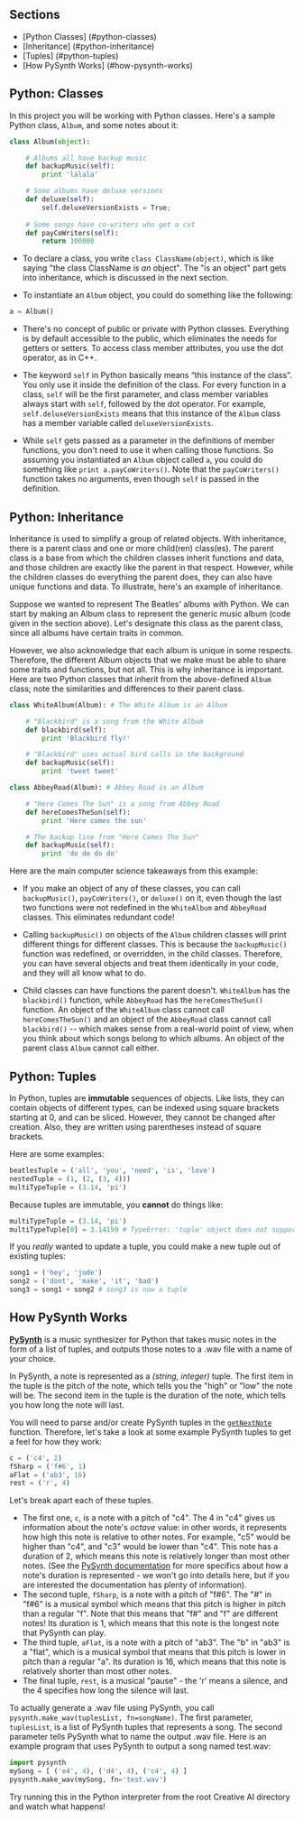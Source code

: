 ## Sections

- [Python Classes] (#python-classes)
- [Inheritance] (#python-inheritance)
- [Tuples] (#python-tuples)
- [How PySynth Works] (#how-pysynth-works)

## Python: Classes

In this project you will be working with Python classes. Here's a sample Python class, ```Album```, and some notes about it:

```python
class Album(object):

    # Albums all have backup music
    def backupMusic(self):
        print 'lalala'

    # Some albums have deluxe versions
    def deluxe(self):
        self.deluxeVersionExists = True;
    
    # Some songs have co-writers who get a cut
    def payCoWriters(self):
        return 100000
```

* To declare a class, you write ```class ClassName(object)```, which is like saying "the class ClassName *is an* object". The "is an object" part gets into inheritance, which is discussed in the next section.

* To instantiate an ```Album``` object, you could do something like the following: 

```python
a = Album()
```

* There's no concept of public or private with Python classes. Everything is by default accessible to the public, which eliminates the needs for getters or setters. To access class member attributes, you use the dot operator, as in C++.

* The keyword ```self``` in Python basically means “this instance of the class”. You only use it inside the definition of the class. For every function in a class, ```self``` will be the first parameter, and class member variables always start with ```self```, followed by the dot operator. For example, ```self.deluxeVersionExists``` means that this instance of the ```Album``` class has a member variable called ```deluxeVersionExists```.

* While ```self``` gets passed as a parameter in the definitions of member functions, you don't need to use it when calling those functions. So assuming you instantiated an ```Album``` object called ```a```, you could do something like ```print a.payCoWriters()```. Note that the ```payCoWriters()``` function takes no arguments, even though ```self``` is passed in the definition.


## Python: Inheritance

Inheritance is used to simplify a group of related objects. With inheritance, there is a parent class and one or more child(ren) class(es). The parent class is a base from which the children classes inherit functions and data, and those children are exactly like the parent in that respect. However, while the children classes do everything the parent does, they can also have unique functions and data. To illustrate, here's an example of inheritance.

Suppose we wanted to represent The Beatles' albums with Python. We can start by making an Album class to represent the generic music album (code given in the section above). Let's designate this class as the parent class, since all albums have certain traits in common.

However, we also acknowledge that each album is unique in some respects. Therefore, the different Album objects that we make must be able to share some traits and functions, but not all. This is why inheritance is important. Here are two Python classes that inherit from the above-defined ```Album``` class; note the similarities and differences to their parent class.

```python
class WhiteAlbum(Album): # The White Album is an Album

    # "Blackbird" is a song from the White Album
    def blackbird(self):
        print 'Blackbird fly!'                

    # "Blackbird" uses actual bird calls in the background
    def backupMusic(self):
        print 'tweet tweet'

class AbbeyRoad(Album): # Abbey Road is an Album

    # "Here Comes The Sun" is a song from Abbey Road
    def hereComesTheSun(self):
        print 'Here comes the sun'             

    # The backup line from "Here Comes The Sun" 
    def backupMusic(self):
        print 'do do do do'
```


Here are the main computer science takeaways from this example:

* If you make an object of any of these classes, you can call ```backupMusic()```, ```payCoWriters()```, or ```deluxe()``` on it, even though the last two functions were not redefined in the ```WhiteAlbum``` and ```AbbeyRoad``` classes. This eliminates redundant code!

* Calling ```backupMusic()``` on objects of the ```Album``` children classes will print different things for different classes. This is because the ```backupMusic()``` function was redefined, or overridden, in the child classes. Therefore, you can have several objects and treat them identically in your code, and they will all know what to do.

* Child classes can have functions the parent doesn't. ```WhiteAlbum``` has the ```blackbird()``` function, while ```AbbeyRoad``` has the ```hereComesTheSun()``` function. An object of the ```WhiteAlbum``` class cannot call ```hereComesTheSun()``` and an object of the ```AbbeyRoad``` class cannot call ```blackbird()``` -- which makes sense from a real-world point of view, when you think about which songs belong to which albums. An object of the parent class ```Album``` cannot call either.


## Python: Tuples

In Python, tuples are **immutable** sequences of objects. Like lists, they can contain objects of different types, can be indexed using square brackets starting at 0, and can be sliced. However, they cannot be changed after creation. Also, they are written using parentheses instead of square brackets.

Here are some examples:

```python
beatlesTuple = ('all', 'you', 'need', 'is', 'love')
nestedTuple = (1, (2, (3, 4)))
multiTypeTuple = (3.14, 'pi')
```

Because tuples are immutable, you **cannot** do things like:

```python
multiTypeTuple = (3.14, 'pi')
multiTypeTuple[0] = 3.14159 # TypeError: 'tuple' object does not support item assignment
```

If you *really* wanted to update a tuple, you could make a new tuple out of existing tuples:

```python
song1 = ('hey', 'jude')
song2 = ('dont', 'make', 'it', 'bad')
song3 = song1 + song2 # song3 is now a tuple
```

## How PySynth Works

**[PySynth](https://mdoege.github.io/PySynth/)** is a music synthesizer for Python that takes music notes in the form of a list of tuples, and outputs those notes to a .wav file with a name of your choice.

In PySynth, a note is represented as a *(string, integer)* tuple. The first item in the tuple is the pitch of the note, which tells you the "high" or "low" the note will be. The second item in the tuple is the duration of the note, which tells you how long the note will last. 

You will need to parse and/or create PySynth tuples in the [```getNextNote```](#./4.-Reach#getnextnote) function. Therefore, let's take a look at some example PySynth tuples to get a feel for how they work:

```python
c = ('c4', 2)
fSharp = ('f#6', 1)
aFlat = ('ab3', 16)
rest = ('r', 4)
```

Let's break apart each of these tuples.

- The first one, ```c```, is a note with a pitch of "c4". The 4 in "c4" gives us information about the note's *octave* value: in other words, it represents how high this note is relative to other notes. For example, "c5" would be higher than "c4", and "c3" would be lower than "c4". This note has a duration of 2, which means this note is relatively longer than most other notes. (See the [PySynth documentation](https://mdoege.github.io/PySynth/) for more specifics about how a note's duration is represented - we won't go into details here, but if you are interested the documentation has plenty of information).
- The second tuple, ```fSharp```, is a note with a pitch of "f#6". The "#" in "f#6" is a musical symbol which means that this pitch is higher in pitch than a regular "f". Note that this means that "f#" and "f" are different notes! Its duration is 1, which means that this note is the longest note that PySynth can play.
- The third tuple, ```aFlat```, is a note with a pitch of "ab3". The "b" in "ab3" is a "flat", which is a musical symbol that means that this pitch is lower in pitch than a regular "a". Its duration is 16, which means that this note is relatively shorter than most other notes.
- The final tuple, ```rest```, is a musical "pause" - the 'r' means a silence, and the 4 specifies how long the silence will last.

To actually generate a .wav file using PySynth, you call ```pysynth.make_wav(tuplesList, fn=songName)```. The first parameter, ```tuplesList```, is a list of PySynth tuples that represents a song. The second parameter tells PySynth what to name the output .wav file. Here is an example program that uses PySynth to output a song named test.wav:

```python
import pysynth
mySong = [ ('e4', 4), ('d4', 4), ('c4', 4) ]
pysynth.make_wav(mySong, fn='test.wav')
```

Try running this in the Python interpreter from the root Creative AI directory and watch what happens!